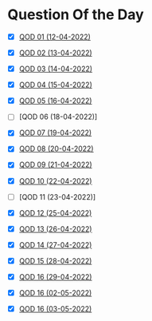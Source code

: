# Question Of the Day

- [x] [QOD 01 (12-04-2022)](https://github.com/Pratham82/QOD-neoG/blob/master/src/QOD-01/index.js)
- [x] [QOD 02 (13-04-2022)](https://github.com/Pratham82/QOD-neoG/blob/master/src/QOD-02/index.js)
- [x] [QOD 03 (14-04-2022)](https://github.com/Pratham82/QOD-neoG/blob/master/src/QOD-03/index.js)
- [x] [QOD 04 (15-04-2022)](https://github.com/Pratham82/QOD-neoG/blob/master/src/QOD-04/index.js)
- [x] [QOD 05 (16-04-2022)](https://github.com/Pratham82/QOD-neoG/blob/master/src/QOD-05/index.js)

- [ ] [QOD 06 (18-04-2022)]
- [x] [QOD 07 (19-04-2022)](https://github.com/Pratham82/QOD-neoG/blob/master/src/QOD-07/index.js)
- [x] [QOD 08 (20-04-2022)](https://github.com/Pratham82/QOD-neoG/blob/master/src/QOD-08/index.js)
- [x] [QOD 09 (21-04-2022)](https://github.com/Pratham82/QOD-neoG/blob/master/src/QOD-09/index.js)
- [x] [QOD 10 (22-04-2022)](https://github.com/Pratham82/QOD-neoG/blob/master/src/QOD-10/index.js)

- [ ] [QOD 11 (23-04-2022)]
- [x] [QOD 12 (25-04-2022)](https://github.com/Pratham82/QOD-neoG/blob/master/src/QOD-12/index.js)
- [x] [QOD 13 (26-04-2022)](https://github.com/Pratham82/QOD-neoG/blob/master/src/QOD-13/index.js)
- [x] [QOD 14 (27-04-2022)](https://github.com/Pratham82/QOD-neoG/blob/master/src/QOD-14/index.js)
- [x] [QOD 15 (28-04-2022)](https://github.com/Pratham82/QOD-neoG/blob/master/src/QOD-15/index.js)

- [x] [QOD 16 (29-04-2022)](https://github.com/Pratham82/QOD-neoG/blob/master/src/QOD-16/index.js)
- [x] [QOD 16 (02-05-2022)](https://github.com/Pratham82/QOD-neoG/blob/master/src/QOD-17/index.js)
- [x] [QOD 16 (03-05-2022)](https://github.com/Pratham82/QOD-neoG/blob/master/src/QOD-18/index.js)
